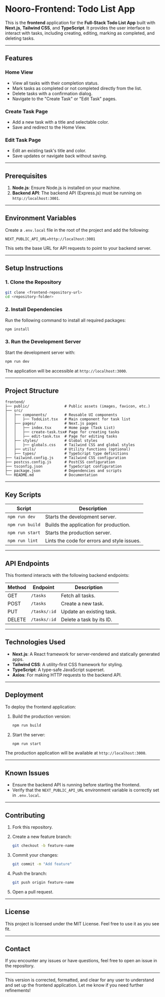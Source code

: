 # Nooro-Frontend: Todo List App

This is the **frontend** application for the **Full-Stack Todo List App** built with **Next.js**, **Tailwind CSS**, and **TypeScript**. It provides the user interface to interact with tasks, including creating, editing, marking as completed, and deleting tasks.

---

## Features

### Home View
- View all tasks with their completion status.
- Mark tasks as completed or not completed directly from the list.
- Delete tasks with a confirmation dialog.
- Navigate to the "Create Task" or "Edit Task" pages.

### Create Task Page
- Add a new task with a title and selectable color.
- Save and redirect to the Home View.

### Edit Task Page
- Edit an existing task's title and color.
- Save updates or navigate back without saving.

---

## Prerequisites

1. **Node.js**: Ensure Node.js is installed on your machine.
2. **Backend API**: The backend API (Express.js) must be running on `http://localhost:3001`.

---

## Environment Variables

Create a `.env.local` file in the root of the project and add the following:

```env
NEXT_PUBLIC_API_URL=http://localhost:3001
```

This sets the base URL for API requests to point to your backend server.

---

## Setup Instructions

### 1. Clone the Repository

```bash
git clone <frontend-repository-url>
cd <repository-folder>
```

### 2. Install Dependencies

Run the following command to install all required packages:

```bash
npm install
```

### 3. Run the Development Server

Start the development server with:

```bash
npm run dev
```

The application will be accessible at `http://localhost:3000`.

---

## Project Structure

```
frontend/
├── public/                # Public assets (images, favicon, etc.)
├── src/
│   ├── components/        # Reusable UI components
│   │   ├── TodoList.tsx   # Main component for task list
│   ├── pages/             # Next.js pages
│   │   ├── index.tsx      # Home page (Task List)
│   │   ├── create-task.tsx# Page for creating tasks
│   │   ├── edit-task.tsx  # Page for editing tasks
│   ├── styles/            # Global styles
│   │   ├── globals.css    # Tailwind CSS and global styles
│   ├── utils/             # Utility functions (optional)
│   ├── types/             # TypeScript type definitions
├── tailwind.config.js     # Tailwind CSS configuration
├── postcss.config.js      # PostCSS configuration
├── tsconfig.json          # TypeScript configuration
├── package.json           # Dependencies and scripts
└── README.md              # Documentation
```

---

## Key Scripts

| Script         | Description                                 |
|----------------|---------------------------------------------|
| `npm run dev`  | Starts the development server.              |
| `npm run build`| Builds the application for production.      |
| `npm run start`| Starts the production server.               |
| `npm run lint` | Lints the code for errors and style issues. |

---

## API Endpoints

This frontend interacts with the following backend endpoints:

| Method | Endpoint       | Description                     |
|--------|----------------|---------------------------------|
| GET    | `/tasks`       | Fetch all tasks.               |
| POST   | `/tasks`       | Create a new task.             |
| PUT    | `/tasks/:id`   | Update an existing task.       |
| DELETE | `/tasks/:id`   | Delete a task by its ID.       |

---

## Technologies Used

- **Next.js**: A React framework for server-rendered and statically generated apps.
- **Tailwind CSS**: A utility-first CSS framework for styling.
- **TypeScript**: A type-safe JavaScript superset.
- **Axios**: For making HTTP requests to the backend API.

---

## Deployment

To deploy the frontend application:

1. Build the production version:

   ```bash
   npm run build
   ```

2. Start the server:

   ```bash
   npm run start
   ```

The production application will be available at `http://localhost:3000`.

---

## Known Issues

- Ensure the backend API is running before starting the frontend.
- Verify that the `NEXT_PUBLIC_API_URL` environment variable is correctly set in `.env.local`.

---

## Contributing

1. Fork this repository.
2. Create a new feature branch:

   ```bash
   git checkout -b feature-name
   ```

3. Commit your changes:

   ```bash
   git commit -m "Add feature"
   ```

4. Push the branch:

   ```bash
   git push origin feature-name
   ```

5. Open a pull request.

---

## License

This project is licensed under the MIT License. Feel free to use it as you see fit.

---

## Contact

If you encounter any issues or have questions, feel free to open an issue in the repository.

---

This version is corrected, formatted, and clear for any user to understand and set up the frontend application. Let me know if you need further refinements!
